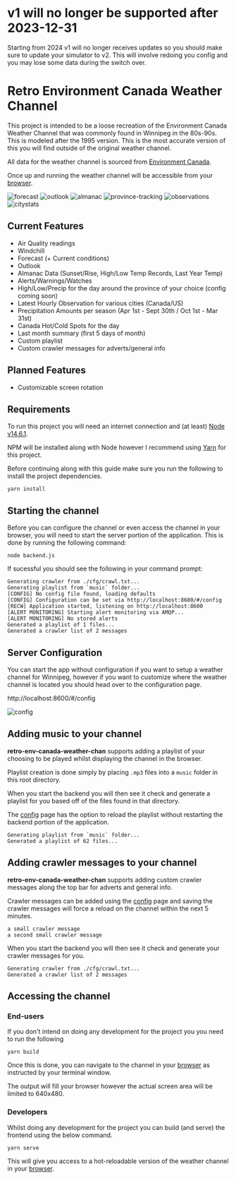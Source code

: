 # v1 will no longer be supported after 2023-12-31

Starting from 2024 v1 will no longer receives updates so you should make sure to update your simulator to v2. This will involve redoing you config and you may lose some data during the switch over.

# Retro Environment Canada Weather Channel

This project is intended to be a loose recreation of the Environment Canada Weather Channel that was commonly found in Winnipeg in the 80s-90s. This is modeled after the 1995 version. This is the most accurate version of this you will find outside of the original weather channel.

All data for the weather channel is sourced from [Environment Canada](https://weather.gc.ca/).

Once up and running the weather channel will be accessible from your [browser](http://localhost:8600/#/).

![forecast](images/forecast.png)
![outlook](images/outlook.png)
![almanac](images/almanac-temps.png)
![province-tracking](images/province-tracking.png)
![observations](images/observations.png)
![citystats](images/citystats.png)

## Current Features

- Air Quality readings
- Windchill
- Forecast (+ Current conditions)
- Outlook
- Almanac Data (Sunset/Rise, High/Low Temp Records, Last Year Temp)
- Alerts/Warnings/Watches
- High/Low/Precip for the day around the province of your choice (config coming soon)
- Latest Hourly Observation for various cities (Canada/US)
- Precipitation Amounts per season (Apr 1st - Sept 30th / Oct 1st - Mar 31st)
- Canada Hot/Cold Spots for the day
- Last month summary (first 5 days of month)
- Custom playlist
- Custom crawler messages for adverts/general info

## Planned Features

- Customizable screen rotation

## Requirements

To run this project you will need an internet connection and (at least) [Node v14.6.1](https://nodejs.org/en/download/).

NPM will be installed along with Node however I recommend using [Yarn](https://yarnpkg.com/) for this project.

Before continuing along with this guide make sure you run the following to install the project dependencies.

```
yarn install
```

## Starting the channel

Before you can configure the channel or even access the channel in your browser, you will need to start the server portion of the application. This is done by running the following command:

```
node backend.js
```

If sucessful you should see the following in your command prompt:

```
Generating crawler from ./cfg/crawl.txt...
Generating playlist from `music` folder...
[CONFIG] No config file found, loading defaults
[CONFIG] Configuration can be set via http://localhost:8600/#/config
[RECW] Application started, listening on http://localhost:8600
[ALERT MONITORING] Starting alert monitoring via AMQP...
[ALERT MONITORING] No stored alerts
Generated a playlist of 1 files...
Generated a crawler list of 2 messages
```

## Server Configuration

You can start the app without configuration if you want to setup a weather channel for Winnipeg, however if you want to customize where the weather channel is located you should head over to the configuration page.

http://localhost:8600/#/config

![config](images/config.png)

## Adding music to your channel

**retro-env-canada-weather-chan** supports adding a playlist of your choosing to be played whilst displaying the channel in the browser.

Playlist creation is done simply by placing `.mp3` files into a `music` folder in this root directory.

When you start the backend you will then see it check and generate a playlist for you based off of the files found in that directory.

The [config](http://localhost:8600/#/config) page has the option to reload the playlist without restarting the backend portion of the application.

```
Generating playlist from `music` folder...
Generated a playlist of 62 files...
```

## Adding crawler messages to your channel

**retro-env-canada-weather-chan** supports adding custom crawler messages along the top bar for adverts and general info.

Crawler messages can be added using the [config](http://localhost:8600/#/config) page and saving the crawler messages will force a reload on the channel within the next 5 minutes.

```
a small crawler message
a second small crawler message
```

When you start the backend you will then see it check and generate your crawler messages for you.

```
Generating crawler from ./cfg/crawl.txt...
Generated a crawler list of 2 messages
```

## Accessing the channel

### End-users

If you don't intend on doing any development for the project you you need to run the following

```
yarn build
```

Once this is done, you can navigate to the channel in your [browser](http://localhost:8600/) as instructed by your terminal window.

The output will fill your browser however the actual screen area will be limited to 640x480.

### Developers

Whilst doing any development for the project you can build (and serve) the frontend using the below command.

```
yarn serve
```

This will give you access to a hot-reloadable version of the weather channel in your [browser](http://localhost:8080/).
